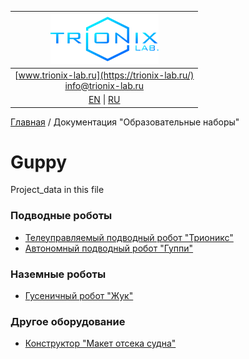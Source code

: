 
| ![logo](/logo_nav.png) |
| :---: |
| [www.trionix-lab.ru](https://trionix-lab.ru/) <br/> [info@trionix-lab.ru](mailto:info@trionix-lab.ru) |
| [EN](/README.md) \| [RU](/README_RU.md) |

[Главная](/README_RU.md) / Документация "Образовательные наборы"

# Guppy
Project_data in this file

### Подводные роботы
* [Телеуправляемый подводный робот "Трионикс"](/documentation/RU/projects/trionix_RU.md)
* [Автономный подводный робот "Гуппи"](/documentation/RU/projects/guppy_RU.md)

### Наземные роботы
* [Гусеничный робот "Жук"](/documentation/RU/projects/juke_RU.md)

### Другое оборудование
* [Конструктор "Макет отсека судна"](/documentation/RU/projects/compartment_RU.md)